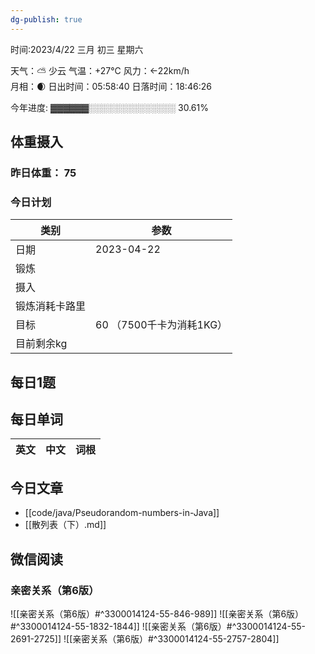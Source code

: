 ```yaml
---
dg-publish: true
---
```



时间:2023/4/22 三月 初三 星期六

天气：⛅️  少云 气温：+27°C 风力：←22km/h  
月相：🌒 日出时间：05:58:40 日落时间：18:46:26

今年进度: ▓▓▓▓▓▓░░░░░░░░░░░░░░ 30.61%

## 体重摄入

### 昨日体重： 75
### 今日计划
| 类别           | 参数                    |
| -------------- | ----------------------- |
| 日期           | 2023-04-22               |
| 锻炼           |               |
| 摄入           |  |
| 锻炼消耗卡路里 | |
| 目标           | 60      （7500千卡为消耗1KG）                |
| 目前剩余kg               |                          |



## 每日1题



## 每日单词

| 英文       | 中文       |词根|
| ---------- | ---------- | ---|


## 今日文章
- [[code/java/Pseudorandom-numbers-in-Java]]
- [[散列表（下）.md]]

## 微信阅读

<!-- start of weread -->

### 亲密关系（第6版）
![[亲密关系（第6版）#^3300014124-55-846-989]]
![[亲密关系（第6版）#^3300014124-55-1832-1844]]
![[亲密关系（第6版）#^3300014124-55-2691-2725]]
![[亲密关系（第6版）#^3300014124-55-2757-2804]]

<!-- end of weread -->

